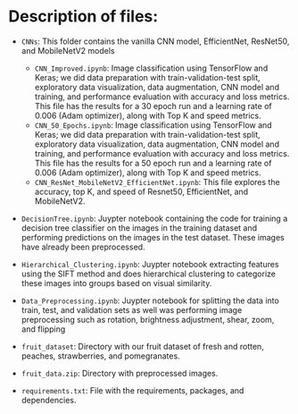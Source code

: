 # Description of files:

- `CNNs`: This folder contains the vanilla CNN model, EfficientNet, ResNet50, and MobileNetV2 models
    - `CNN_Improved.ipynb`: Image classification using TensorFlow and Keras; we did data preparation with train-validation-test split, exploratory data visualization, data augmentation, CNN model and training, and performance evaluation with accuracy and loss metrics.  This file has the results for a 30 epoch run and a learning rate of 0.006 (Adam optimizer), along with Top K and speed metrics.
     - `CNN_50_Epochs.ipynb`: Image classification using TensorFlow and Keras; we did data preparation with train-validation-test split, exploratory data visualization, data augmentation, CNN model and training, and performance evaluation with accuracy and loss metrics. This file has the results for a 50 epoch run and a learning rate of 0.006 (Adam optimizer), along with Top K and speed metrics.
    - `CNN_ResNet_MobileNetV2_EfficientNet.ipynb`: This file explores the accuracy, top K, and speed of Resnet50, EfficientNet, and MobileNetV2.

- `DecisionTree.ipynb`: Juypter notebook containing the code for training a decision tree classifier on the images in the training dataset and performing predictions on the images in the test dataset. These images have already been preprocessed.

- `Hierarchical_Clustering.ipynb`: Juypter notebook extracting features using the SIFT method and does hierarchical clustering to categorize these images into groups based on visual similarity.

- `Data_Preprocessing.ipynb`: Juypter notebook for splitting the data into train, test, and validation sets as well was performing image preprocessing such as rotation, brightness adjustment, shear, zoom, and flipping

- `fruit_dataset`: Directory with our fruit dataset of fresh and rotten, peaches, strawberries, and pomegranates.
- `fruit_data.zip`: Directory with preprocessed images.
- `requirements.txt`: File with the requirements, packages, and dependencies.

